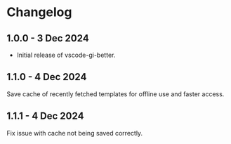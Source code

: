 # Changelog

## 1.0.0 - 3 Dec 2024

-   Initial release of vscode-gi-better.

## 1.1.0 - 4 Dec 2024

Save cache of recently fetched templates for offline use and faster access.

## 1.1.1 - 4 Dec 2024

Fix issue with cache not being saved correctly.
